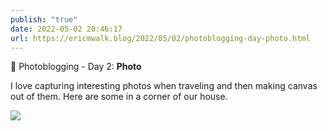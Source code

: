 ```yaml
---
publish: "true"
date: 2022-05-02 20:46:17
url: https://ericmwalk.blog/2022/05/02/photoblogging-day-photo.html
---
```


📸 Photoblogging - Day 2: **Photo**

I love capturing interesting photos when traveling and then making canvas out of them. Here are some in a corner of our house.

![](https://ericmwalk.blog/uploads/2022/a5b1c671b2.jpg)